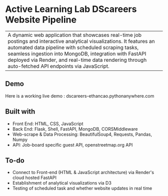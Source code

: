 # Active Learning Lab DScareers Website Pipeline 
<table>
<tr>
<td>
  A dynamic web application that showcases real-time job postings and interactive analytical visualizations. It features an automated data pipeline with scheduled scraping tasks, seamless ingestion into MongoDB, integration with FastAPI deployed via Render, and real-time data rendering through auto-fetched API endpoints via JavaScript.
</td>
</tr>
</table>


## Demo
Here is a working live demo : dscareers-ethancao.pythonanywhere.com

## Built with 

- Front End: HTML, CSS, JavaScript
- Back End: Flask, Shell, FastAPI, MongoDB, CORSMiddleware
- Web-scrape & Data Processing: BeautifulSoup4, Requests, Pandas, Numpy
- API: Job-board specific guest API, openstreetmap.org API

## To-do
- Connect to Front-end (HTML & JavaScript architecture) via Render's cloud hosted FastAPI
- Establishment of analytical visualizations via D3
- Testing of scheduled task and whether website updates in real time


